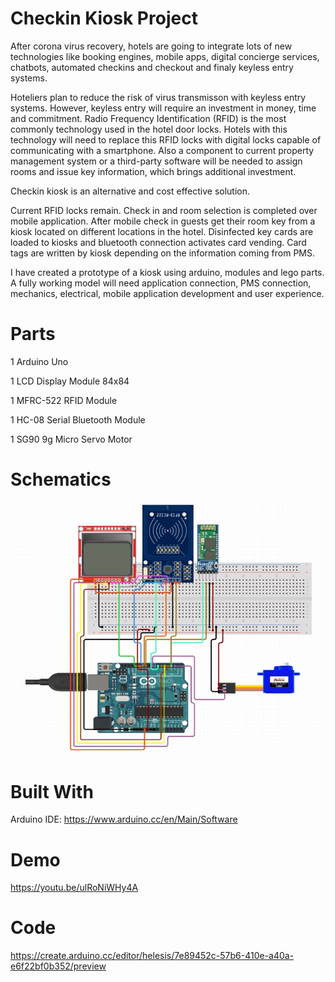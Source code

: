 # Checkin Kiosk Project

After corona virus recovery, hotels are going to integrate lots of new technologies like booking engines, mobile apps, digital concierge services, chatbots, automated checkins and checkout and finaly keyless entry systems.

Hoteliers plan to reduce the risk of virus transmisson with keyless entry systems. However, keyless entry will require an investment in money, time and commitment. Radio Frequency Identification (RFID) is the most commonly technology used in the hotel door locks. Hotels with this technology will need to replace this RFID locks with digital locks capable of communicating with a smartphone. Also a component to current property management system or a third-party software will be needed to assign rooms and issue key information, which brings additional investment.

Checkin kiosk is an alternative and cost effective solution. 

Current RFID locks remain. 
Check in and room selection is completed over mobile application.
After mobile check in guests get their room key from a kiosk located on different locations in the hotel.
Disinfected key cards are loaded to kiosks and bluetooth connection activates card vending.
Card tags are written by kiosk depending on the information coming from PMS.

I have created a prototype of a kiosk using arduino, modules and lego parts. A fully working model will need application connection, PMS connection, mechanics, electrical, mobile application development and user experience.

# Parts 
1 Arduino Uno

1 LCD Display Module 84x84

1 MFRC-522 RFID Module

1 HC-08 Serial Bluetooth Module

1 SG90 9g Micro Servo Motor

# Schematics
![GitHub Logo](/schematics.png) 

# Built With
Arduino IDE: https://www.arduino.cc/en/Main/Software

# Demo
https://youtu.be/ulRoNiWHy4A

# Code
https://create.arduino.cc/editor/helesis/7e89452c-57b6-410e-a40a-e6f22bf0b352/preview


